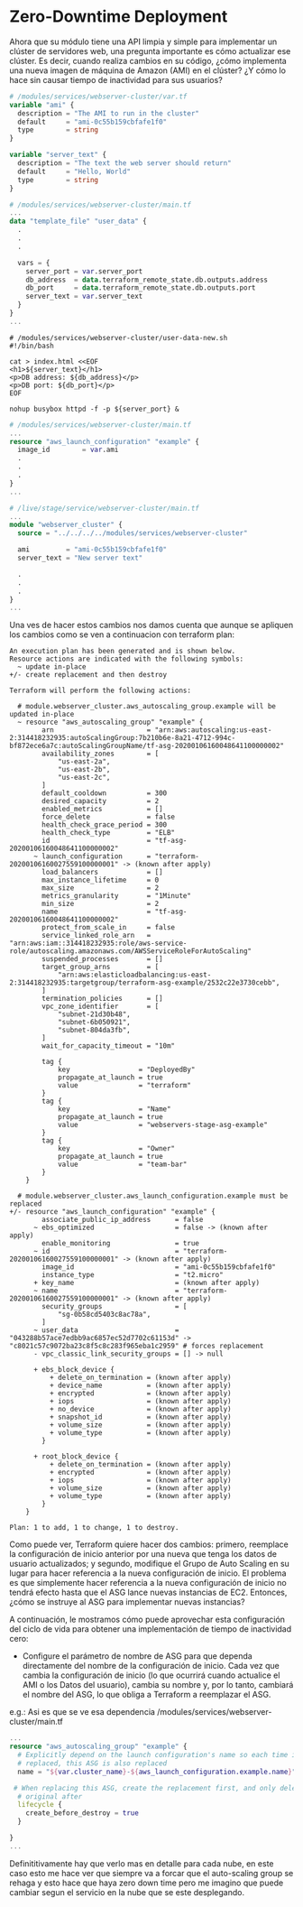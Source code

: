 # Zero-Downtime Deployment

Ahora que su módulo tiene una API limpia y simple para implementar un clúster de servidores web, una pregunta importante es cómo actualizar ese clúster. Es decir, cuando realiza cambios en su código, ¿cómo implementa una nueva imagen de máquina de Amazon (AMI) en el clúster? ¿Y cómo lo hace sin causar tiempo de inactividad para sus usuarios?

```terraform
# /modules/services/webserver-cluster/var.tf
variable "ami" {
  description = "The AMI to run in the cluster"
  default     = "ami-0c55b159cbfafe1f0"
  type        = string
}

variable "server_text" {
  description = "The text the web server should return"
  default     = "Hello, World"
  type        = string
}
```

```terraform
# /modules/services/webserver-cluster/main.tf
...
data "template_file" "user_data" {
  .
  .
  .

  vars = {
    server_port = var.server_port
    db_address  = data.terraform_remote_state.db.outputs.address
    db_port     = data.terraform_remote_state.db.outputs.port
    server_text = var.server_text
  }
}
...
```

```shell
# /modules/services/webserver-cluster/user-data-new.sh
#!/bin/bash

cat > index.html <<EOF
<h1>${server_text}</h1>
<p>DB address: ${db_address}</p>
<p>DB port: ${db_port}</p>
EOF

nohup busybox httpd -f -p ${server_port} &
```

```terraform
# /modules/services/webserver-cluster/main.tf
...
resource "aws_launch_configuration" "example" {
  image_id        = var.ami
  .
  .
  .
}
...
```

```terraform
# /live/stage/service/webserver-cluster/main.tf
...
module "webserver_cluster" {
  source = "../../../../modules/services/webserver-cluster"

  ami         = "ami-0c55b159cbfafe1f0"
  server_text = "New server text"

  .
  .
  .
}
...
```

Una ves de hacer estos cambios nos damos cuenta que aunque se apliquen los cambios como se ven a continuacion con terraform plan:

```shell
An execution plan has been generated and is shown below.
Resource actions are indicated with the following symbols:
  ~ update in-place
+/- create replacement and then destroy

Terraform will perform the following actions:

  # module.webserver_cluster.aws_autoscaling_group.example will be updated in-place
  ~ resource "aws_autoscaling_group" "example" {
        arn                       = "arn:aws:autoscaling:us-east-2:314418232935:autoScalingGroup:7b210b6e-8a21-4712-994c-bf872ece6a7c:autoScalingGroupName/tf-asg-20200106160048641100000002"
        availability_zones        = [
            "us-east-2a",
            "us-east-2b",
            "us-east-2c",
        ]
        default_cooldown          = 300
        desired_capacity          = 2
        enabled_metrics           = []
        force_delete              = false
        health_check_grace_period = 300
        health_check_type         = "ELB"
        id                        = "tf-asg-20200106160048641100000002"
      ~ launch_configuration      = "terraform-20200106160027559100000001" -> (known after apply)
        load_balancers            = []
        max_instance_lifetime     = 0
        max_size                  = 2
        metrics_granularity       = "1Minute"
        min_size                  = 2
        name                      = "tf-asg-20200106160048641100000002"
        protect_from_scale_in     = false
        service_linked_role_arn   = "arn:aws:iam::314418232935:role/aws-service-role/autoscaling.amazonaws.com/AWSServiceRoleForAutoScaling"
        suspended_processes       = []
        target_group_arns         = [
            "arn:aws:elasticloadbalancing:us-east-2:314418232935:targetgroup/terraform-asg-example/2532c22e3730cebb",
        ]
        termination_policies      = []
        vpc_zone_identifier       = [
            "subnet-21d30b48",
            "subnet-6b050921",
            "subnet-804da3fb",
        ]
        wait_for_capacity_timeout = "10m"

        tag {
            key                 = "DeployedBy"
            propagate_at_launch = true
            value               = "terraform"
        }
        tag {
            key                 = "Name"
            propagate_at_launch = true
            value               = "webservers-stage-asg-example"
        }
        tag {
            key                 = "Owner"
            propagate_at_launch = true
            value               = "team-bar"
        }
    }

  # module.webserver_cluster.aws_launch_configuration.example must be replaced
+/- resource "aws_launch_configuration" "example" {
        associate_public_ip_address      = false
      ~ ebs_optimized                    = false -> (known after apply)
        enable_monitoring                = true
      ~ id                               = "terraform-20200106160027559100000001" -> (known after apply)
        image_id                         = "ami-0c55b159cbfafe1f0"
        instance_type                    = "t2.micro"
      + key_name                         = (known after apply)
      ~ name                             = "terraform-20200106160027559100000001" -> (known after apply)
        security_groups                  = [
            "sg-0b58cd5403c8ac78a",
        ]
      ~ user_data                        = "043288b57ace7edbb9ac6857ec52d7702c61153d" -> "c8021c57c9072ba23c8f5c8c283f965eba1c2959" # forces replacement
      - vpc_classic_link_security_groups = [] -> null

      + ebs_block_device {
          + delete_on_termination = (known after apply)
          + device_name           = (known after apply)
          + encrypted             = (known after apply)
          + iops                  = (known after apply)
          + no_device             = (known after apply)
          + snapshot_id           = (known after apply)
          + volume_size           = (known after apply)
          + volume_type           = (known after apply)
        }

      + root_block_device {
          + delete_on_termination = (known after apply)
          + encrypted             = (known after apply)
          + iops                  = (known after apply)
          + volume_size           = (known after apply)
          + volume_type           = (known after apply)
        }
    }

Plan: 1 to add, 1 to change, 1 to destroy.
```

Como puede ver, Terraform quiere hacer dos cambios: primero, reemplace la configuración de inicio anterior por una nueva que tenga los datos de usuario actualizados; y segundo, modifique el Grupo de Auto Scaling en su lugar para hacer referencia a la nueva configuración de inicio. El problema es que simplemente hacer referencia a la nueva configuración de inicio no tendrá efecto hasta que el ASG lance nuevas instancias de EC2. Entonces, ¿cómo se instruye al ASG para implementar nuevas instancias?

A continuación, le mostramos cómo puede aprovechar esta configuración del ciclo de vida para obtener una implementación de tiempo de inactividad cero:

- Configure el parámetro de nombre de ASG para que dependa directamente del nombre de la configuración de inicio. Cada vez que cambia la configuración de inicio (lo que ocurrirá cuando actualice el AMI o los Datos del usuario), cambia su nombre y, por lo tanto, cambiará el nombre del ASG, lo que obliga a Terraform a reemplazar el ASG.

e.g.:
Asi es que se ve esa dependencia
/modules/services/webserver-cluster/main.tf

```terraform
...
resource "aws_autoscaling_group" "example" {
  # Explicitly depend on the launch configuration's name so each time it's
  # replaced, this ASG is also replaced
  name = "${var.cluster_name}-${aws_launch_configuration.example.name}"

 # When replacing this ASG, create the replacement first, and only delete the
  # original after
  lifecycle {
    create_before_destroy = true
  }

}
...
```

Definititivamente hay que verlo mas en detalle para cada nube, en este caso esto me hace ver que siempre va a forcar que el auto-scaling group se rehaga y esto hace que haya zero down time pero me imagino que puede cambiar segun el servicio en la nube que se este desplegando.
